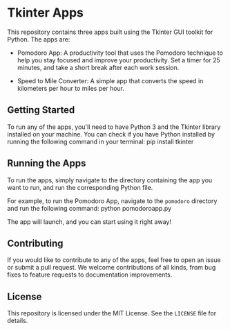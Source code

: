 # Tkinter Apps

This repository contains three apps built using the Tkinter GUI toolkit for Python. The apps are:

- Pomodoro App: A productivity tool that uses the Pomodoro technique to help you stay focused and improve your productivity. Set a timer for 25 minutes, and take a short break after each work session.

- Speed to Mile Converter: A simple app that converts the speed in kilometers per hour to miles per hour.

## Getting Started

To run any of the apps, you'll need to have Python 3 and the Tkinter library installed on your machine. You can check if you have Python installed by running the following command in your terminal: pip install tkinter


## Running the Apps

To run the apps, simply navigate to the directory containing the app you want to run, and run the corresponding Python file.

For example, to run the Pomodoro App, navigate to the `pomodoro` directory and run the following command: python pomodoroapp.py


The app will launch, and you can start using it right away!

## Contributing

If you would like to contribute to any of the apps, feel free to open an issue or submit a pull request. We welcome contributions of all kinds, from bug fixes to feature requests to documentation improvements.

## License

This repository is licensed under the MIT License. See the `LICENSE` file for details.
